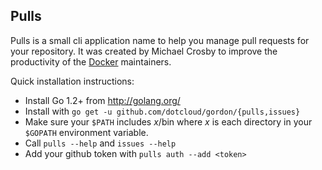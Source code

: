 ## Pulls

Pulls is a small cli application name to help you manage pull requests for your repository.
It was created by Michael Crosby to improve the productivity of the [Docker](https://docker.io) maintainers.


Quick installation instructions:

* Install Go 1.2+ from http://golang.org/
* Install with `go get -u github.com/dotcloud/gordon/{pulls,issues}`
* Make sure your `$PATH` includes *x*/bin where *x* is each directory in your `$GOPATH` environment variable.
* Call `pulls --help` and `issues --help`
* Add your github token with `pulls auth --add <token>`
